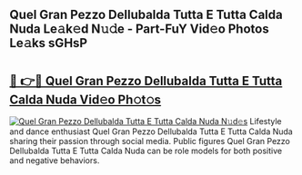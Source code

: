 ## Quel Gran Pezzo Dellubalda Tutta E Tutta Calda Nuda Le𝚊k𝚎d N𝚞𝚍e - Part-FuY Vid𝚎o Photos Le𝚊ks sGHsP

# <h2><a href="http://fbbtz0.evod.top/?m=Quel+Gran+Pezzo+Dellubalda+Tutta+E+Tutta+Calda+Nuda">🔗 👉🔴 Quel Gran Pezzo Dellubalda Tutta E Tutta Calda Nuda Vid𝚎o Ph𝚘t𝚘s</a></h2>

[![Quel Gran Pezzo Dellubalda Tutta E Tutta Calda Nuda N𝚞d𝚎s](https://i.imgur.com/8V9OHl7.gif)](http://fbbtz0.evod.top/?m=Quel+Gran+Pezzo+Dellubalda+Tutta+E+Tutta+Calda+Nuda)
Lifestyle and dance enthusiast Quel Gran Pezzo Dellubalda Tutta E Tutta Calda Nuda sharing their passion through social media. Public figures Quel Gran Pezzo Dellubalda Tutta E Tutta Calda Nuda can be role models for both positive and negative behaviors. 
